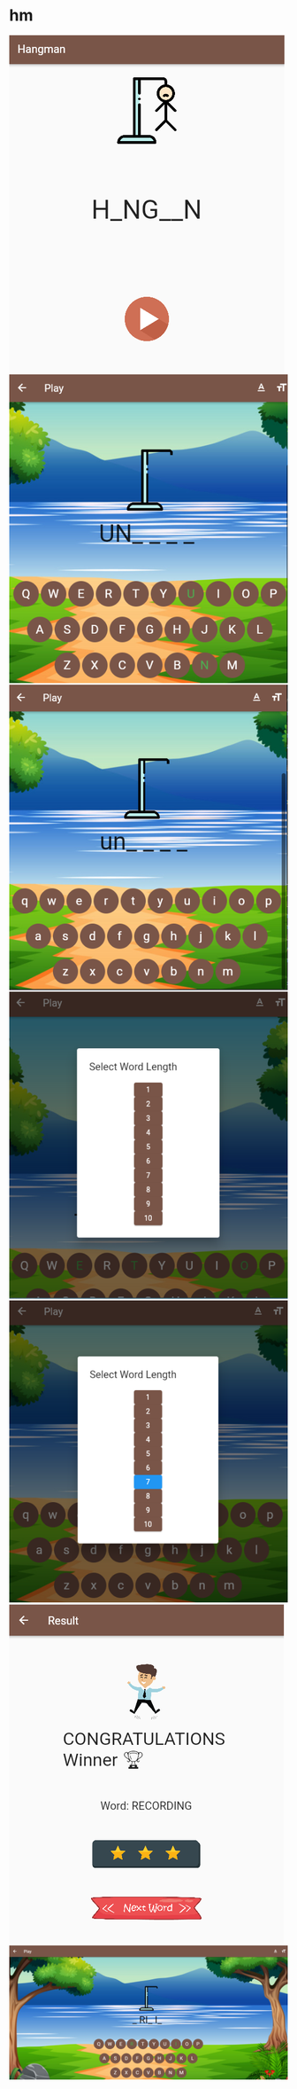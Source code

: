 # hm
<img src="https://github.com/AhsanSeed/AhsanSaeed-003-/blob/main/Final/hm/SS/s1.PNG">
<img src="https://github.com/AhsanSeed/AhsanSaeed-003-/blob/main/Final/hm/SS/s2.PNG">
<img src="https://github.com/AhsanSeed/AhsanSaeed-003-/blob/main/Final/hm/SS/s3.PNG">
<img src="https://github.com/AhsanSeed/AhsanSaeed-003-/blob/main/Final/hm/SS/s4.PNG">
<img src="https://github.com/AhsanSeed/AhsanSaeed-003-/blob/main/Final/hm/SS/s5.PNG">
<img src="https://github.com/AhsanSeed/AhsanSaeed-003-/blob/main/Final/hm/SS/s6.PNG">
<img src="https://github.com/AhsanSeed/AhsanSaeed-003-/blob/main/Final/hm/SS/s7.PNG">
